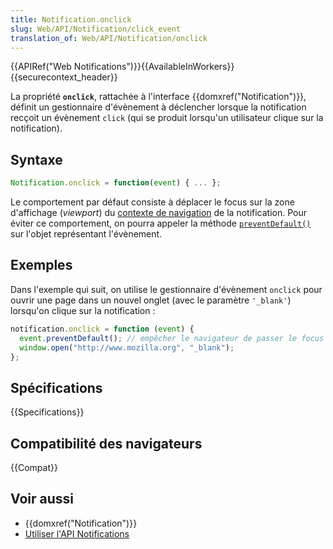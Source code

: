```yaml
---
title: Notification.onclick
slug: Web/API/Notification/click_event
translation_of: Web/API/Notification/onclick
---
```


{{APIRef("Web Notifications")}}{{AvailableInWorkers}}{{securecontext_header}}

La propriété **`onclick`**, rattachée à l'interface {{domxref("Notification")}}, définit un gestionnaire d'évènement à déclencher lorsque la notification recçoit un évènement `click` (qui se produit lorsqu'un utilisateur clique sur la notification).

## Syntaxe

```js
Notification.onclick = function(event) { ... };
```

Le comportement par défaut consiste à déplacer le focus sur la zone d'affichage (_viewport_) du [contexte de navigation](https://html.spec.whatwg.org/multipage/browsers.html#browsing-context) de la notification. Pour éviter ce comportement, on pourra appeler la méthode [`preventDefault()`](/fr/docs/Web/API/Event/preventDefault) sur l'objet représentant l'évènement.

## Exemples

Dans l'exemple qui suit, on utilise le gestionnaire d'évènement `onclick` pour ouvrir une page dans un nouvel onglet (avec le paramètre `'_blank'`) lorsqu'on clique sur la notification :

```js
notification.onclick = function (event) {
  event.preventDefault(); // empêcher le navigateur de passer le focus sur l'onglet de la navigation
  window.open("http://www.mozilla.org", "_blank");
};
```

## Spécifications

{{Specifications}}

## Compatibilité des navigateurs

{{Compat}}

## Voir aussi

- {{domxref("Notification")}}
- [Utiliser l'API Notifications](/fr/docs/Web/API/notification/Using_Web_Notifications)
